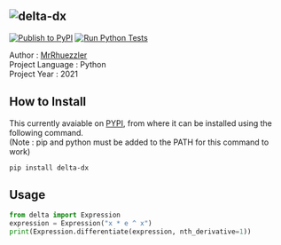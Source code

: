 ![delta-dx](https://github.com/MrRhuezzler/delta-dx/blob/main/images/d_cover.png)
---
[![Publish to PyPI](https://github.com/MrRhuezzler/delta/actions/workflows/python-publish.yml/badge.svg)](https://github.com/MrRhuezzler/delta/actions/workflows/python-publish.yml)
[![Run Python Tests](https://github.com/MrRhuezzler/delta/actions/workflows/pytest_actions.yml/badge.svg)](https://github.com/MrRhuezzler/delta/actions/workflows/pytest_actions.yml)  

Author           : [MrRhuezzler](https://github.com/MrRhuezzler)  
Project Language : Python  
Project Year     : 2021  

## How to Install
This currently avaiable on [PYPI](https://pypi.org/project/delta-dx/), from where it can be installed  using the following command.  
(Note : pip and python must be added to the PATH for this command to work)
```
pip install delta-dx
```
## Usage

```python
from delta import Expression
expression = Expression("x * e ^ x")
print(Expression.differentiate(expression, nth_derivative=1))
```
